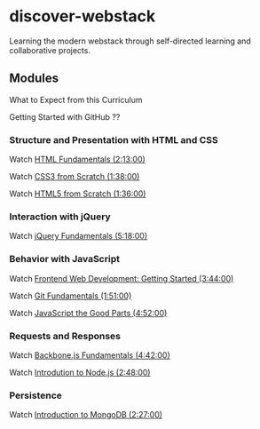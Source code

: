 discover-webstack
=================

Learning the modern webstack through self-directed learning and collaborative projects.


## Modules

What to Expect from this Curriculum

Getting Started with GitHub
??

### Structure and Presentation with HTML and CSS

Watch [HTML Fundamentals (2:13:00)](http://pluralsight.com/training/Courses/TableOfContents/html-fundamentals)

Watch [CSS3 from Scratch (1:38:00)](http://pluralsight.com/training/Courses/TableOfContents/css3-from-scratch)

Watch [HTML5 from Scratch (1:36:00)](http://pluralsight.com/training/Courses/TableOfContents/html5-from-scratch)

### Interaction with jQuery

Watch [jQuery Fundamentals (5:18:00)](http://pluralsight.com/training/Courses/TableOfContents/jquery-fundamentals)

### Behavior with JavaScript

Watch [Frontend Web Development: Getting Started (3:44:00)](http://pluralsight.com/training/Courses/TableOfContents/front-end-web-development-get-started)

Watch [Git Fundamentals (1:51:00)](http://pluralsight.com/training/courses/TableOfContents?courseName=git-fundamentals)

Watch [JavaScript the Good Parts (4:52:00)](http://pluralsight.com/training/Courses/TableOfContents/javascript-good-parts)

### Requests and Responses

Watch [Backbone.js Fundamentals (4:42:00)](http://pluralsight.com/training/Courses/TableOfContents/backbone-fundamentals)

Watch [Introdution to Node.js (2:48:00)](http://pluralsight.com/training/Courses/TableOfContents/node-intro)

### Persistence

Watch [Introduction to MongoDB (2:27:00)](http://pluralsight.com/training/Courses/TableOfContents/mongodb-introduction)
